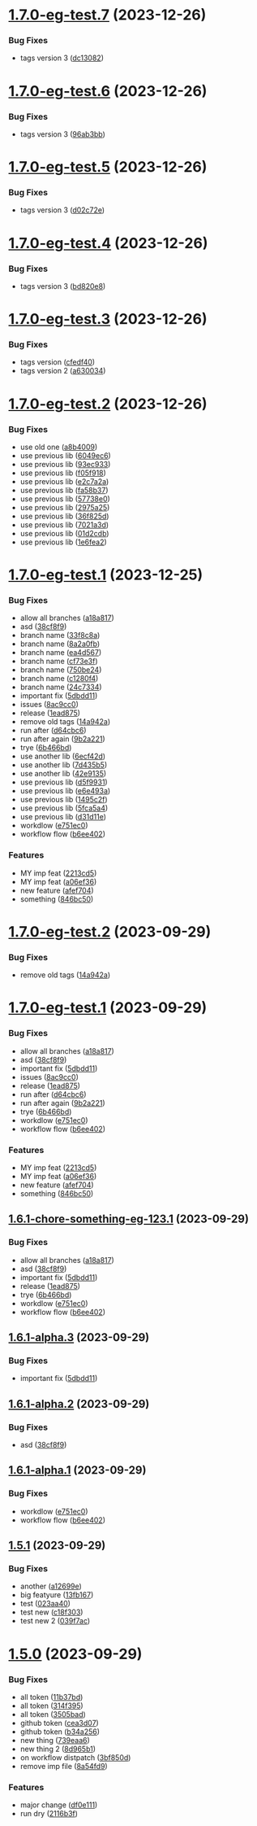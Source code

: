 # [1.7.0-eg-test.7](https://github.com/MubashirAR/github-actions-alpha-releases-mubashir/compare/v1.7.0-eg-test.6...v1.7.0-eg-test.7) (2023-12-26)


### Bug Fixes

* tags version 3 ([dc13082](https://github.com/MubashirAR/github-actions-alpha-releases-mubashir/commit/dc130824dfc7579d12819d3aa21371311ec74404))

# [1.7.0-eg-test.6](https://github.com/MubashirAR/github-actions-alpha-releases-mubashir/compare/v1.7.0-eg-test.5...v1.7.0-eg-test.6) (2023-12-26)


### Bug Fixes

* tags version 3 ([96ab3bb](https://github.com/MubashirAR/github-actions-alpha-releases-mubashir/commit/96ab3bb5335d99172bbcb431462079fb46501db9))

# [1.7.0-eg-test.5](https://github.com/MubashirAR/github-actions-alpha-releases-mubashir/compare/v1.7.0-eg-test.4...v1.7.0-eg-test.5) (2023-12-26)


### Bug Fixes

* tags version 3 ([d02c72e](https://github.com/MubashirAR/github-actions-alpha-releases-mubashir/commit/d02c72e38335fd1f580a23d6778e74d2e9b9cad7))

# [1.7.0-eg-test.4](https://github.com/MubashirAR/github-actions-alpha-releases-mubashir/compare/v1.7.0-eg-test.3...v1.7.0-eg-test.4) (2023-12-26)


### Bug Fixes

* tags version 3 ([bd820e8](https://github.com/MubashirAR/github-actions-alpha-releases-mubashir/commit/bd820e8f1914604638b7525d2d1679d155efe954))

# [1.7.0-eg-test.3](https://github.com/MubashirAR/github-actions-alpha-releases-mubashir/compare/v1.7.0-eg-test.2...v1.7.0-eg-test.3) (2023-12-26)


### Bug Fixes

* tags version ([cfedf40](https://github.com/MubashirAR/github-actions-alpha-releases-mubashir/commit/cfedf40663c723075db96920c1c51cca8c46a38b))
* tags version 2 ([a630034](https://github.com/MubashirAR/github-actions-alpha-releases-mubashir/commit/a630034b9578d598a02c71bb9688e70009f1532b))

# [1.7.0-eg-test.2](https://github.com/MubashirAR/github-actions-alpha-releases-mubashir/compare/v1.7.0-eg-test.1...v1.7.0-eg-test.2) (2023-12-26)


### Bug Fixes

* use old one ([a8b4009](https://github.com/MubashirAR/github-actions-alpha-releases-mubashir/commit/a8b4009403901f72a8a16ca5cc320682c5081552))
* use previous lib ([6049ec6](https://github.com/MubashirAR/github-actions-alpha-releases-mubashir/commit/6049ec637c79f15a02df235bd215815cfcbd0081))
* use previous lib ([93ec933](https://github.com/MubashirAR/github-actions-alpha-releases-mubashir/commit/93ec933de37832a2d0f766f68f24fb941bc171dc))
* use previous lib ([f05f918](https://github.com/MubashirAR/github-actions-alpha-releases-mubashir/commit/f05f9189b742e1f163e03ad7cb82e31a7d98100a))
* use previous lib ([e2c7a2a](https://github.com/MubashirAR/github-actions-alpha-releases-mubashir/commit/e2c7a2af2420c1906f86880a65f9f0313144d5d8))
* use previous lib ([fa58b37](https://github.com/MubashirAR/github-actions-alpha-releases-mubashir/commit/fa58b370dbf03ecb4719b558fda781addedad6b5))
* use previous lib ([57738e0](https://github.com/MubashirAR/github-actions-alpha-releases-mubashir/commit/57738e071a599ff1491c9df2f2e95d495418d779))
* use previous lib ([2975a25](https://github.com/MubashirAR/github-actions-alpha-releases-mubashir/commit/2975a254de75f5784eef8eba5a48c678403c09fa))
* use previous lib ([36f825d](https://github.com/MubashirAR/github-actions-alpha-releases-mubashir/commit/36f825d9ce533a4c6a125a4678cef461091563e8))
* use previous lib ([7021a3d](https://github.com/MubashirAR/github-actions-alpha-releases-mubashir/commit/7021a3df1f85687a8f3fafbb055af925cf138488))
* use previous lib ([01d2cdb](https://github.com/MubashirAR/github-actions-alpha-releases-mubashir/commit/01d2cdbbd8080848ec9d6049f02f02fff0d6c13b))
* use previous lib ([1e6fea2](https://github.com/MubashirAR/github-actions-alpha-releases-mubashir/commit/1e6fea2e96f1d28896398ef71d484645a28107f4))

# [1.7.0-eg-test.1](https://github.com/MubashirAR/github-actions-alpha-releases-mubashir/compare/v1.6.0...v1.7.0-eg-test.1) (2023-12-25)


### Bug Fixes

* allow all branches ([a18a817](https://github.com/MubashirAR/github-actions-alpha-releases-mubashir/commit/a18a817958f6a3d9f32dc2625321d365c09e90d0))
* asd ([38cf8f9](https://github.com/MubashirAR/github-actions-alpha-releases-mubashir/commit/38cf8f9e40264310687496f6ba8251d4d2fac214))
* branch name ([33f8c8a](https://github.com/MubashirAR/github-actions-alpha-releases-mubashir/commit/33f8c8a0d6f9b4cbb8a8d5af1da1c2a10506e42b))
* branch name ([8a2a0fb](https://github.com/MubashirAR/github-actions-alpha-releases-mubashir/commit/8a2a0fb230cac6ef2bdbc924eb3f566685887b7c))
* branch name ([ea4d567](https://github.com/MubashirAR/github-actions-alpha-releases-mubashir/commit/ea4d567c58bf17873d597400c9761be7558e079a))
* branch name ([cf73e3f](https://github.com/MubashirAR/github-actions-alpha-releases-mubashir/commit/cf73e3fb167d9dd859960af2a80bc5da5b25b1e4))
* branch name ([750be24](https://github.com/MubashirAR/github-actions-alpha-releases-mubashir/commit/750be249f7a4ff85b0ff830f174f278044dbe023))
* branch name ([c1280f4](https://github.com/MubashirAR/github-actions-alpha-releases-mubashir/commit/c1280f446074c075a64f8bdf525c6c5c88cf2f1a))
* branch name ([24c7334](https://github.com/MubashirAR/github-actions-alpha-releases-mubashir/commit/24c73345694055448acca5c8396d824e30625972))
* important fix ([5dbdd11](https://github.com/MubashirAR/github-actions-alpha-releases-mubashir/commit/5dbdd11e212d21e450fab155e85ddd86e6a19d49))
* issues ([8ac9cc0](https://github.com/MubashirAR/github-actions-alpha-releases-mubashir/commit/8ac9cc0238ab9303b8e6ca383a32e9e9e61b51e0))
* release ([1ead875](https://github.com/MubashirAR/github-actions-alpha-releases-mubashir/commit/1ead875aae3163576be47a8bbc24b4f1c4f3c287))
* remove old tags ([14a942a](https://github.com/MubashirAR/github-actions-alpha-releases-mubashir/commit/14a942a4794dbf1fc2230b77da7dc8c085616c08))
* run after ([d64cbc6](https://github.com/MubashirAR/github-actions-alpha-releases-mubashir/commit/d64cbc6e79e2f8269f436da2f25cb0f6ce0953ef))
* run after again ([9b2a221](https://github.com/MubashirAR/github-actions-alpha-releases-mubashir/commit/9b2a22144da3743a296f8c186352bf782f3a8163))
* trye ([6b466bd](https://github.com/MubashirAR/github-actions-alpha-releases-mubashir/commit/6b466bd8a6ca8ced5208d10b5e6f7e3345bd26d5))
* use another lib ([6ecf42d](https://github.com/MubashirAR/github-actions-alpha-releases-mubashir/commit/6ecf42d5b638c1990548b700a91f8f2a10181db6))
* use another lib ([7d435b5](https://github.com/MubashirAR/github-actions-alpha-releases-mubashir/commit/7d435b52e1ed223fa47bcf033878ebedbd1a02eb))
* use another lib ([42e9135](https://github.com/MubashirAR/github-actions-alpha-releases-mubashir/commit/42e9135b2bb3e2b220127a0d7c567029e04df28b))
* use previous lib ([d5f9931](https://github.com/MubashirAR/github-actions-alpha-releases-mubashir/commit/d5f9931289ffb8ffd28865d09864c667fb011a90))
* use previous lib ([e6e493a](https://github.com/MubashirAR/github-actions-alpha-releases-mubashir/commit/e6e493a168c9e23a69596c8a82ad32984175f958))
* use previous lib ([1495c2f](https://github.com/MubashirAR/github-actions-alpha-releases-mubashir/commit/1495c2fef323b766ee61b0d932d4cef33ca61af7))
* use previous lib ([5fca5a4](https://github.com/MubashirAR/github-actions-alpha-releases-mubashir/commit/5fca5a4a2b0db04e59b52f9620741d9df9b587eb))
* use previous lib ([d31d11e](https://github.com/MubashirAR/github-actions-alpha-releases-mubashir/commit/d31d11e10324b04861180f7bf87969fc97b53dab))
* workdlow ([e751ec0](https://github.com/MubashirAR/github-actions-alpha-releases-mubashir/commit/e751ec03b9a8204fbc800a9a85b653e095e1d6d7))
* workflow flow ([b6ee402](https://github.com/MubashirAR/github-actions-alpha-releases-mubashir/commit/b6ee402827a82cd52d0ba6f017888859b90c2480))


### Features

* MY imp feat ([2213cd5](https://github.com/MubashirAR/github-actions-alpha-releases-mubashir/commit/2213cd563e5b6efb6250b3a913cb90aae60639db))
* MY imp feat ([a06ef36](https://github.com/MubashirAR/github-actions-alpha-releases-mubashir/commit/a06ef36a0e8037d9e33c85cb96e6932a1bc759ca))
* new feature ([afef704](https://github.com/MubashirAR/github-actions-alpha-releases-mubashir/commit/afef704ea1a7ff787475e3c78a87c6b80c1ff795))
* something ([846bc50](https://github.com/MubashirAR/github-actions-alpha-releases-mubashir/commit/846bc509bedcdbe93b87d7a782baa9a83cd288ee))

# [1.7.0-eg-test.2](https://github.com/MubashirAR/github-actions-alpha-releases-mubashir/compare/v1.7.0-eg-test.1...v1.7.0-eg-test.2) (2023-09-29)


### Bug Fixes

* remove old tags ([14a942a](https://github.com/MubashirAR/github-actions-alpha-releases-mubashir/commit/14a942a4794dbf1fc2230b77da7dc8c085616c08))

# [1.7.0-eg-test.1](https://github.com/MubashirAR/github-actions-alpha-releases-mubashir/compare/v1.6.0...v1.7.0-eg-test.1) (2023-09-29)


### Bug Fixes

* allow all branches ([a18a817](https://github.com/MubashirAR/github-actions-alpha-releases-mubashir/commit/a18a817958f6a3d9f32dc2625321d365c09e90d0))
* asd ([38cf8f9](https://github.com/MubashirAR/github-actions-alpha-releases-mubashir/commit/38cf8f9e40264310687496f6ba8251d4d2fac214))
* important fix ([5dbdd11](https://github.com/MubashirAR/github-actions-alpha-releases-mubashir/commit/5dbdd11e212d21e450fab155e85ddd86e6a19d49))
* issues ([8ac9cc0](https://github.com/MubashirAR/github-actions-alpha-releases-mubashir/commit/8ac9cc0238ab9303b8e6ca383a32e9e9e61b51e0))
* release ([1ead875](https://github.com/MubashirAR/github-actions-alpha-releases-mubashir/commit/1ead875aae3163576be47a8bbc24b4f1c4f3c287))
* run after ([d64cbc6](https://github.com/MubashirAR/github-actions-alpha-releases-mubashir/commit/d64cbc6e79e2f8269f436da2f25cb0f6ce0953ef))
* run after again ([9b2a221](https://github.com/MubashirAR/github-actions-alpha-releases-mubashir/commit/9b2a22144da3743a296f8c186352bf782f3a8163))
* trye ([6b466bd](https://github.com/MubashirAR/github-actions-alpha-releases-mubashir/commit/6b466bd8a6ca8ced5208d10b5e6f7e3345bd26d5))
* workdlow ([e751ec0](https://github.com/MubashirAR/github-actions-alpha-releases-mubashir/commit/e751ec03b9a8204fbc800a9a85b653e095e1d6d7))
* workflow flow ([b6ee402](https://github.com/MubashirAR/github-actions-alpha-releases-mubashir/commit/b6ee402827a82cd52d0ba6f017888859b90c2480))


### Features

* MY imp feat ([2213cd5](https://github.com/MubashirAR/github-actions-alpha-releases-mubashir/commit/2213cd563e5b6efb6250b3a913cb90aae60639db))
* MY imp feat ([a06ef36](https://github.com/MubashirAR/github-actions-alpha-releases-mubashir/commit/a06ef36a0e8037d9e33c85cb96e6932a1bc759ca))
* new feature ([afef704](https://github.com/MubashirAR/github-actions-alpha-releases-mubashir/commit/afef704ea1a7ff787475e3c78a87c6b80c1ff795))
* something ([846bc50](https://github.com/MubashirAR/github-actions-alpha-releases-mubashir/commit/846bc509bedcdbe93b87d7a782baa9a83cd288ee))

## [1.6.1-chore-something-eg-123.1](https://github.com/MubashirAR/github-actions-alpha-releases-mubashir/compare/v1.6.0...v1.6.1-chore-something-eg-123.1) (2023-09-29)


### Bug Fixes

* allow all branches ([a18a817](https://github.com/MubashirAR/github-actions-alpha-releases-mubashir/commit/a18a817958f6a3d9f32dc2625321d365c09e90d0))
* asd ([38cf8f9](https://github.com/MubashirAR/github-actions-alpha-releases-mubashir/commit/38cf8f9e40264310687496f6ba8251d4d2fac214))
* important fix ([5dbdd11](https://github.com/MubashirAR/github-actions-alpha-releases-mubashir/commit/5dbdd11e212d21e450fab155e85ddd86e6a19d49))
* release ([1ead875](https://github.com/MubashirAR/github-actions-alpha-releases-mubashir/commit/1ead875aae3163576be47a8bbc24b4f1c4f3c287))
* trye ([6b466bd](https://github.com/MubashirAR/github-actions-alpha-releases-mubashir/commit/6b466bd8a6ca8ced5208d10b5e6f7e3345bd26d5))
* workdlow ([e751ec0](https://github.com/MubashirAR/github-actions-alpha-releases-mubashir/commit/e751ec03b9a8204fbc800a9a85b653e095e1d6d7))
* workflow flow ([b6ee402](https://github.com/MubashirAR/github-actions-alpha-releases-mubashir/commit/b6ee402827a82cd52d0ba6f017888859b90c2480))

## [1.6.1-alpha.3](https://github.com/MubashirAR/github-actions-alpha-releases-mubashir/compare/v1.6.1-alpha.2...v1.6.1-alpha.3) (2023-09-29)


### Bug Fixes

* important fix ([5dbdd11](https://github.com/MubashirAR/github-actions-alpha-releases-mubashir/commit/5dbdd11e212d21e450fab155e85ddd86e6a19d49))

## [1.6.1-alpha.2](https://github.com/MubashirAR/github-actions-alpha-releases-mubashir/compare/v1.6.1-alpha.1...v1.6.1-alpha.2) (2023-09-29)


### Bug Fixes

* asd ([38cf8f9](https://github.com/MubashirAR/github-actions-alpha-releases-mubashir/commit/38cf8f9e40264310687496f6ba8251d4d2fac214))

## [1.6.1-alpha.1](https://github.com/MubashirAR/github-actions-alpha-releases-mubashir/compare/v1.6.0...v1.6.1-alpha.1) (2023-09-29)


### Bug Fixes

* workdlow ([e751ec0](https://github.com/MubashirAR/github-actions-alpha-releases-mubashir/commit/e751ec03b9a8204fbc800a9a85b653e095e1d6d7))
* workflow flow ([b6ee402](https://github.com/MubashirAR/github-actions-alpha-releases-mubashir/commit/b6ee402827a82cd52d0ba6f017888859b90c2480))

## [1.5.1](https://github.com/MubashirAR/github-actions-alpha-releases-mubashir/compare/v1.5.0...v1.5.1) (2023-09-29)


### Bug Fixes

* another ([a12699e](https://github.com/MubashirAR/github-actions-alpha-releases-mubashir/commit/a12699e453ea57137cff409f502657ac1062225b))
* big featyure ([13fb167](https://github.com/MubashirAR/github-actions-alpha-releases-mubashir/commit/13fb167d870909e8ed13cc5838bf56d451390c27))
* test ([023aa40](https://github.com/MubashirAR/github-actions-alpha-releases-mubashir/commit/023aa40baa7f34156520ab5f56fd3f1125b5162c))
* test new ([c18f303](https://github.com/MubashirAR/github-actions-alpha-releases-mubashir/commit/c18f303cc06cef6556674287f8fc61f171e879f5))
* test new 2 ([039f7ac](https://github.com/MubashirAR/github-actions-alpha-releases-mubashir/commit/039f7ac68233ceabf0f1d9de44294790e4604e4d))

# [1.5.0](https://github.com/MubashirAR/github-actions-alpha-releases-mubashir/compare/v1.4.0...v1.5.0) (2023-09-29)


### Bug Fixes

* all token ([11b37bd](https://github.com/MubashirAR/github-actions-alpha-releases-mubashir/commit/11b37bde58a13194f0a99af22bb5fad257fb53c1))
* all token ([314f395](https://github.com/MubashirAR/github-actions-alpha-releases-mubashir/commit/314f395533d3167f15de76c3cc089d2ce4ecf680))
* all token ([3505bad](https://github.com/MubashirAR/github-actions-alpha-releases-mubashir/commit/3505bad4f7d6f5a27a0a2fb17e7e78acf49dd92e))
* github token ([cea3d07](https://github.com/MubashirAR/github-actions-alpha-releases-mubashir/commit/cea3d07b3f0d6539063c4e826c1f20359cd0bb0f))
* github token ([b34a256](https://github.com/MubashirAR/github-actions-alpha-releases-mubashir/commit/b34a256397342ce843b772ec338b5b66fa624a68))
* new thing ([739eaa6](https://github.com/MubashirAR/github-actions-alpha-releases-mubashir/commit/739eaa6fa172474b86b3553d70b1f51210778bca))
* new thing 2 ([8d965b1](https://github.com/MubashirAR/github-actions-alpha-releases-mubashir/commit/8d965b1f080e81dad82bc9a75745444c90e6f300))
* on workflow distpatch ([3bf850d](https://github.com/MubashirAR/github-actions-alpha-releases-mubashir/commit/3bf850daff381a7e7f8260d1fb79ab31a6aa7d34))
* remove imp file ([8a54fd9](https://github.com/MubashirAR/github-actions-alpha-releases-mubashir/commit/8a54fd9a16a7c243795368aa43532e7550e4b54e))


### Features

* major change ([df0e111](https://github.com/MubashirAR/github-actions-alpha-releases-mubashir/commit/df0e111eef62d65c171a55972c58af68559735c2))
* run dry ([2116b3f](https://github.com/MubashirAR/github-actions-alpha-releases-mubashir/commit/2116b3f061b296d13662e5cde69ef5b6c9267718))
